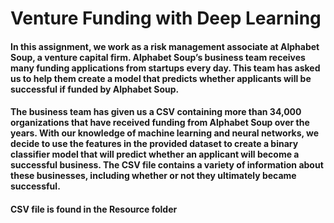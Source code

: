 # Venture Funding with Deep Learning
#### In this assignment, we work as a risk management associate at Alphabet Soup, a venture capital firm. Alphabet Soup’s business team receives many funding applications from startups every day. This team has asked us to help them create a model that predicts whether applicants will be successful if funded by Alphabet Soup.
#### The business team has given us a CSV containing more than 34,000 organizations that have received funding from Alphabet Soup over the years. With our knowledge of machine learning and neural networks, we decide to use the features in the provided dataset to create a binary classifier model that will predict whether an applicant will become a successful business. The CSV file contains a variety of information about these businesses, including whether or not they ultimately became successful.
#### CSV file is found in the Resource folder